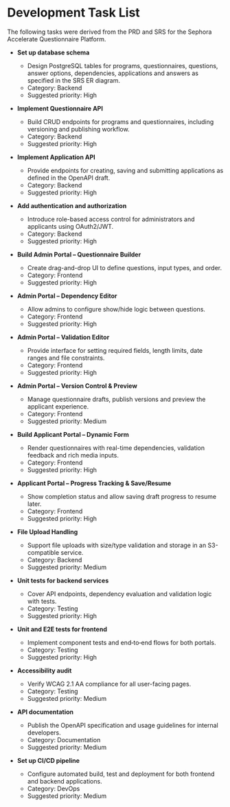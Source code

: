# Development Task List

The following tasks were derived from the PRD and SRS for the Sephora Accelerate Questionnaire Platform.

- **Set up database schema**
  - Design PostgreSQL tables for programs, questionnaires, questions, answer options, dependencies, applications and answers as specified in the SRS ER diagram.
  - Category: Backend
  - Suggested priority: High

- **Implement Questionnaire API**
  - Build CRUD endpoints for programs and questionnaires, including versioning and publishing workflow.
  - Category: Backend
  - Suggested priority: High

- **Implement Application API**
  - Provide endpoints for creating, saving and submitting applications as defined in the OpenAPI draft.
  - Category: Backend
  - Suggested priority: High

- **Add authentication and authorization**
  - Introduce role-based access control for administrators and applicants using OAuth2/JWT.
  - Category: Backend
  - Suggested priority: High

- **Build Admin Portal – Questionnaire Builder**
  - Create drag-and-drop UI to define questions, input types, and order.
  - Category: Frontend
  - Suggested priority: High

- **Admin Portal – Dependency Editor**
  - Allow admins to configure show/hide logic between questions.
  - Category: Frontend
  - Suggested priority: High

- **Admin Portal – Validation Editor**
  - Provide interface for setting required fields, length limits, date ranges and file constraints.
  - Category: Frontend
  - Suggested priority: High

- **Admin Portal – Version Control & Preview**
  - Manage questionnaire drafts, publish versions and preview the applicant experience.
  - Category: Frontend
  - Suggested priority: Medium

- **Build Applicant Portal – Dynamic Form**
  - Render questionnaires with real-time dependencies, validation feedback and rich media inputs.
  - Category: Frontend
  - Suggested priority: High

- **Applicant Portal – Progress Tracking & Save/Resume**
  - Show completion status and allow saving draft progress to resume later.
  - Category: Frontend
  - Suggested priority: High

- **File Upload Handling**
  - Support file uploads with size/type validation and storage in an S3-compatible service.
  - Category: Backend
  - Suggested priority: Medium

- **Unit tests for backend services**
  - Cover API endpoints, dependency evaluation and validation logic with tests.
  - Category: Testing
  - Suggested priority: High

- **Unit and E2E tests for frontend**
  - Implement component tests and end‑to‑end flows for both portals.
  - Category: Testing
  - Suggested priority: High

- **Accessibility audit**
  - Verify WCAG 2.1 AA compliance for all user-facing pages.
  - Category: Testing
  - Suggested priority: Medium

- **API documentation**
  - Publish the OpenAPI specification and usage guidelines for internal developers.
  - Category: Documentation
  - Suggested priority: Medium

- **Set up CI/CD pipeline**
  - Configure automated build, test and deployment for both frontend and backend applications.
  - Category: DevOps
  - Suggested priority: Medium
